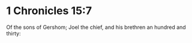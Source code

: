 # 1 Chronicles 15:7

Of the sons of Gershom; Joel the chief, and his brethren an hundred and thirty: